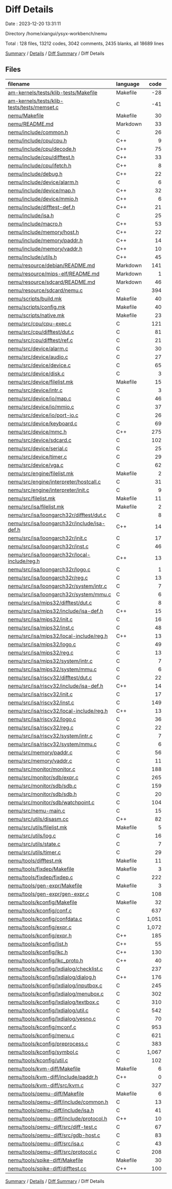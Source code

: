 # Diff Details

Date : 2023-12-20 13:31:11

Directory /home/xiangui/ysyx-workbench/nemu

Total : 128 files,  13212 codes, 3042 comments, 2435 blanks, all 18689 lines

[Summary](results.md) / [Details](details.md) / [Diff Summary](diff.md) / Diff Details

## Files
| filename | language | code | comment | blank | total |
| :--- | :--- | ---: | ---: | ---: | ---: |
| [am-kernels/tests/klib-tests/Makefile](/am-kernels/tests/klib-tests/Makefile) | Makefile | -28 | 0 | -14 | -42 |
| [am-kernels/tests/klib-tests/tests/memset.c](/am-kernels/tests/klib-tests/tests/memset.c) | C | -41 | -2 | -7 | -50 |
| [nemu/Makefile](/nemu/Makefile) | Makefile | 30 | 22 | 10 | 62 |
| [nemu/README.md](/nemu/README.md) | Markdown | 33 | 0 | 3 | 36 |
| [nemu/include/common.h](/nemu/include/common.h) | C | 26 | 14 | 10 | 50 |
| [nemu/include/cpu/cpu.h](/nemu/include/cpu/cpu.h) | C++ | 9 | 14 | 7 | 30 |
| [nemu/include/cpu/decode.h](/nemu/include/cpu/decode.h) | C++ | 75 | 16 | 12 | 103 |
| [nemu/include/cpu/difftest.h](/nemu/include/cpu/difftest.h) | C++ | 33 | 14 | 7 | 54 |
| [nemu/include/cpu/ifetch.h](/nemu/include/cpu/ifetch.h) | C++ | 8 | 14 | 5 | 27 |
| [nemu/include/debug.h](/nemu/include/debug.h) | C++ | 22 | 14 | 8 | 44 |
| [nemu/include/device/alarm.h](/nemu/include/device/alarm.h) | C | 6 | 14 | 5 | 25 |
| [nemu/include/device/map.h](/nemu/include/device/map.h) | C++ | 32 | 15 | 10 | 57 |
| [nemu/include/device/mmio.h](/nemu/include/device/mmio.h) | C++ | 6 | 14 | 5 | 25 |
| [nemu/include/difftest-def.h](/nemu/include/difftest-def.h) | C++ | 21 | 14 | 6 | 41 |
| [nemu/include/isa.h](/nemu/include/isa.h) | C | 25 | 23 | 11 | 59 |
| [nemu/include/macro.h](/nemu/include/macro.h) | C++ | 53 | 40 | 18 | 111 |
| [nemu/include/memory/host.h](/nemu/include/memory/host.h) | C++ | 22 | 14 | 7 | 43 |
| [nemu/include/memory/paddr.h](/nemu/include/memory/paddr.h) | C++ | 14 | 16 | 8 | 38 |
| [nemu/include/memory/vaddr.h](/nemu/include/memory/vaddr.h) | C++ | 10 | 14 | 6 | 30 |
| [nemu/include/utils.h](/nemu/include/utils.h) | C++ | 45 | 17 | 16 | 78 |
| [nemu/resource/debian/README.md](/nemu/resource/debian/README.md) | Markdown | 141 | 0 | 32 | 173 |
| [nemu/resource/mips-elf/README.md](/nemu/resource/mips-elf/README.md) | Markdown | 1 | 0 | 1 | 2 |
| [nemu/resource/sdcard/README.md](/nemu/resource/sdcard/README.md) | Markdown | 46 | 0 | 13 | 59 |
| [nemu/resource/sdcard/nemu.c](/nemu/resource/sdcard/nemu.c) | C | 394 | 40 | 109 | 543 |
| [nemu/scripts/build.mk](/nemu/scripts/build.mk) | Makefile | 40 | 5 | 14 | 59 |
| [nemu/scripts/config.mk](/nemu/scripts/config.mk) | Makefile | 40 | 15 | 16 | 71 |
| [nemu/scripts/native.mk](/nemu/scripts/native.mk) | Makefile | 23 | 16 | 13 | 52 |
| [nemu/src/cpu/cpu-exec.c](/nemu/src/cpu/cpu-exec.c) | C | 121 | 29 | 21 | 171 |
| [nemu/src/cpu/difftest/dut.c](/nemu/src/cpu/difftest/dut.c) | C | 81 | 30 | 25 | 136 |
| [nemu/src/cpu/difftest/ref.c](/nemu/src/cpu/difftest/ref.c) | C | 21 | 15 | 7 | 43 |
| [nemu/src/device/alarm.c](/nemu/src/device/alarm.c) | C | 30 | 14 | 8 | 52 |
| [nemu/src/device/audio.c](/nemu/src/device/audio.c) | C | 27 | 14 | 7 | 48 |
| [nemu/src/device/device.c](/nemu/src/device/device.c) | C | 65 | 15 | 12 | 92 |
| [nemu/src/device/disk.c](/nemu/src/device/disk.c) | C | 3 | 14 | 3 | 20 |
| [nemu/src/device/filelist.mk](/nemu/src/device/filelist.mk) | Makefile | 15 | 14 | 4 | 33 |
| [nemu/src/device/intr.c](/nemu/src/device/intr.c) | C | 3 | 14 | 3 | 20 |
| [nemu/src/device/io/map.c](/nemu/src/device/io/map.c) | C | 46 | 15 | 10 | 71 |
| [nemu/src/device/io/mmio.c](/nemu/src/device/io/mmio.c) | C | 37 | 16 | 11 | 64 |
| [nemu/src/device/io/port-io.c](/nemu/src/device/io/port-io.c) | C | 26 | 16 | 8 | 50 |
| [nemu/src/device/keyboard.c](/nemu/src/device/keyboard.c) | C | 69 | 15 | 17 | 101 |
| [nemu/src/device/mmc.h](/nemu/src/device/mmc.h) | C++ | 275 | 117 | 48 | 440 |
| [nemu/src/device/sdcard.c](/nemu/src/device/sdcard.c) | C | 102 | 20 | 13 | 135 |
| [nemu/src/device/serial.c](/nemu/src/device/serial.c) | C | 25 | 17 | 10 | 52 |
| [nemu/src/device/timer.c](/nemu/src/device/timer.c) | C | 29 | 14 | 6 | 49 |
| [nemu/src/device/vga.c](/nemu/src/device/vga.c) | C | 62 | 16 | 15 | 93 |
| [nemu/src/engine/filelist.mk](/nemu/src/engine/filelist.mk) | Makefile | 2 | 14 | 2 | 18 |
| [nemu/src/engine/interpreter/hostcall.c](/nemu/src/engine/interpreter/hostcall.c) | C | 31 | 14 | 7 | 52 |
| [nemu/src/engine/interpreter/init.c](/nemu/src/engine/interpreter/init.c) | C | 9 | 15 | 4 | 28 |
| [nemu/src/filelist.mk](/nemu/src/filelist.mk) | Makefile | 11 | 14 | 4 | 29 |
| [nemu/src/isa/filelist.mk](/nemu/src/isa/filelist.mk) | Makefile | 2 | 14 | 2 | 18 |
| [nemu/src/isa/loongarch32r/difftest/dut.c](/nemu/src/isa/loongarch32r/difftest/dut.c) | C | 8 | 20 | 6 | 34 |
| [nemu/src/isa/loongarch32r/include/isa-def.h](/nemu/src/isa/loongarch32r/include/isa-def.h) | C++ | 14 | 15 | 7 | 36 |
| [nemu/src/isa/loongarch32r/init.c](/nemu/src/isa/loongarch32r/init.c) | C | 17 | 20 | 7 | 44 |
| [nemu/src/isa/loongarch32r/inst.c](/nemu/src/isa/loongarch32r/inst.c) | C | 46 | 14 | 13 | 73 |
| [nemu/src/isa/loongarch32r/local-include/reg.h](/nemu/src/isa/loongarch32r/local-include/reg.h) | C++ | 13 | 14 | 7 | 34 |
| [nemu/src/isa/loongarch32r/logo.c](/nemu/src/isa/loongarch32r/logo.c) | C | 1 | 14 | 2 | 17 |
| [nemu/src/isa/loongarch32r/reg.c](/nemu/src/isa/loongarch32r/reg.c) | C | 13 | 14 | 5 | 32 |
| [nemu/src/isa/loongarch32r/system/intr.c](/nemu/src/isa/loongarch32r/system/intr.c) | C | 7 | 17 | 5 | 29 |
| [nemu/src/isa/loongarch32r/system/mmu.c](/nemu/src/isa/loongarch32r/system/mmu.c) | C | 6 | 14 | 3 | 23 |
| [nemu/src/isa/mips32/difftest/dut.c](/nemu/src/isa/mips32/difftest/dut.c) | C | 8 | 14 | 4 | 26 |
| [nemu/src/isa/mips32/include/isa-def.h](/nemu/src/isa/mips32/include/isa-def.h) | C++ | 15 | 15 | 7 | 37 |
| [nemu/src/isa/mips32/init.c](/nemu/src/isa/mips32/init.c) | C | 16 | 20 | 7 | 43 |
| [nemu/src/isa/mips32/inst.c](/nemu/src/isa/mips32/inst.c) | C | 48 | 14 | 13 | 75 |
| [nemu/src/isa/mips32/local-include/reg.h](/nemu/src/isa/mips32/local-include/reg.h) | C++ | 13 | 14 | 7 | 34 |
| [nemu/src/isa/mips32/logo.c](/nemu/src/isa/mips32/logo.c) | C | 49 | 26 | 4 | 79 |
| [nemu/src/isa/mips32/reg.c](/nemu/src/isa/mips32/reg.c) | C | 13 | 14 | 5 | 32 |
| [nemu/src/isa/mips32/system/intr.c](/nemu/src/isa/mips32/system/intr.c) | C | 7 | 17 | 5 | 29 |
| [nemu/src/isa/mips32/system/mmu.c](/nemu/src/isa/mips32/system/mmu.c) | C | 6 | 14 | 3 | 23 |
| [nemu/src/isa/riscv32/difftest/dut.c](/nemu/src/isa/riscv32/difftest/dut.c) | C | 22 | 14 | 5 | 41 |
| [nemu/src/isa/riscv32/include/isa-def.h](/nemu/src/isa/riscv32/include/isa-def.h) | C++ | 14 | 15 | 7 | 36 |
| [nemu/src/isa/riscv32/init.c](/nemu/src/isa/riscv32/init.c) | C | 17 | 20 | 7 | 44 |
| [nemu/src/isa/riscv32/inst.c](/nemu/src/isa/riscv32/inst.c) | C | 149 | 14 | 12 | 175 |
| [nemu/src/isa/riscv32/local-include/reg.h](/nemu/src/isa/riscv32/local-include/reg.h) | C++ | 13 | 14 | 7 | 34 |
| [nemu/src/isa/riscv32/logo.c](/nemu/src/isa/riscv32/logo.c) | C | 36 | 24 | 4 | 64 |
| [nemu/src/isa/riscv32/reg.c](/nemu/src/isa/riscv32/reg.c) | C | 22 | 14 | 4 | 40 |
| [nemu/src/isa/riscv32/system/intr.c](/nemu/src/isa/riscv32/system/intr.c) | C | 7 | 17 | 5 | 29 |
| [nemu/src/isa/riscv32/system/mmu.c](/nemu/src/isa/riscv32/system/mmu.c) | C | 6 | 14 | 3 | 23 |
| [nemu/src/memory/paddr.c](/nemu/src/memory/paddr.c) | C | 56 | 16 | 14 | 86 |
| [nemu/src/memory/vaddr.c](/nemu/src/memory/vaddr.c) | C | 11 | 14 | 5 | 30 |
| [nemu/src/monitor/monitor.c](/nemu/src/monitor/monitor.c) | C | 188 | 27 | 33 | 248 |
| [nemu/src/monitor/sdb/expr.c](/nemu/src/monitor/sdb/expr.c) | C | 265 | 32 | 27 | 324 |
| [nemu/src/monitor/sdb/sdb.c](/nemu/src/monitor/sdb/sdb.c) | C | 159 | 24 | 42 | 225 |
| [nemu/src/monitor/sdb/sdb.h](/nemu/src/monitor/sdb/sdb.h) | C | 20 | 15 | 10 | 45 |
| [nemu/src/monitor/sdb/watchpoint.c](/nemu/src/monitor/sdb/watchpoint.c) | C | 104 | 17 | 15 | 136 |
| [nemu/src/nemu-main.c](/nemu/src/nemu-main.c) | C | 15 | 16 | 4 | 35 |
| [nemu/src/utils/disasm.cc](/nemu/src/utils/disasm.cc) | C++ | 82 | 14 | 14 | 110 |
| [nemu/src/utils/filelist.mk](/nemu/src/utils/filelist.mk) | Makefile | 5 | 14 | 2 | 21 |
| [nemu/src/utils/log.c](/nemu/src/utils/log.c) | C | 16 | 14 | 5 | 35 |
| [nemu/src/utils/state.c](/nemu/src/utils/state.c) | C | 7 | 14 | 4 | 25 |
| [nemu/src/utils/timer.c](/nemu/src/utils/timer.c) | C | 29 | 14 | 7 | 50 |
| [nemu/tools/difftest.mk](/nemu/tools/difftest.mk) | Makefile | 11 | 14 | 4 | 29 |
| [nemu/tools/fixdep/Makefile](/nemu/tools/fixdep/Makefile) | Makefile | 3 | 0 | 1 | 4 |
| [nemu/tools/fixdep/fixdep.c](/nemu/tools/fixdep/fixdep.c) | C | 222 | 138 | 45 | 405 |
| [nemu/tools/gen-expr/Makefile](/nemu/tools/gen-expr/Makefile) | Makefile | 3 | 14 | 2 | 19 |
| [nemu/tools/gen-expr/gen-expr.c](/nemu/tools/gen-expr/gen-expr.c) | C | 108 | 16 | 23 | 147 |
| [nemu/tools/kconfig/Makefile](/nemu/tools/kconfig/Makefile) | Makefile | 32 | 0 | 9 | 41 |
| [nemu/tools/kconfig/conf.c](/nemu/tools/kconfig/conf.c) | C | 637 | 35 | 56 | 728 |
| [nemu/tools/kconfig/confdata.c](/nemu/tools/kconfig/confdata.c) | C | 1,051 | 116 | 172 | 1,339 |
| [nemu/tools/kconfig/expr.c](/nemu/tools/kconfig/expr.c) | C | 1,072 | 138 | 94 | 1,304 |
| [nemu/tools/kconfig/expr.h](/nemu/tools/kconfig/expr.h) | C++ | 185 | 91 | 57 | 333 |
| [nemu/tools/kconfig/list.h](/nemu/tools/kconfig/list.h) | C++ | 55 | 61 | 17 | 133 |
| [nemu/tools/kconfig/lkc.h](/nemu/tools/kconfig/lkc.h) | C++ | 130 | 14 | 30 | 174 |
| [nemu/tools/kconfig/lkc_proto.h](/nemu/tools/kconfig/lkc_proto.h) | C++ | 40 | 5 | 7 | 52 |
| [nemu/tools/kconfig/lxdialog/checklist.c](/nemu/tools/kconfig/lxdialog/checklist.c) | C | 237 | 37 | 46 | 320 |
| [nemu/tools/kconfig/lxdialog/dialog.h](/nemu/tools/kconfig/lxdialog/dialog.h) | C++ | 176 | 38 | 25 | 239 |
| [nemu/tools/kconfig/lxdialog/inputbox.c](/nemu/tools/kconfig/lxdialog/inputbox.c) | C | 245 | 16 | 29 | 290 |
| [nemu/tools/kconfig/lxdialog/menubox.c](/nemu/tools/kconfig/lxdialog/menubox.c) | C | 302 | 68 | 55 | 425 |
| [nemu/tools/kconfig/lxdialog/textbox.c](/nemu/tools/kconfig/lxdialog/textbox.c) | C | 310 | 44 | 42 | 396 |
| [nemu/tools/kconfig/lxdialog/util.c](/nemu/tools/kconfig/lxdialog/util.c) | C | 542 | 63 | 96 | 701 |
| [nemu/tools/kconfig/lxdialog/yesno.c](/nemu/tools/kconfig/lxdialog/yesno.c) | C | 70 | 14 | 18 | 102 |
| [nemu/tools/kconfig/mconf.c](/nemu/tools/kconfig/mconf.c) | C | 953 | 16 | 72 | 1,041 |
| [nemu/tools/kconfig/menu.c](/nemu/tools/kconfig/menu.c) | C | 621 | 175 | 104 | 900 |
| [nemu/tools/kconfig/preprocess.c](/nemu/tools/kconfig/preprocess.c) | C | 383 | 87 | 105 | 575 |
| [nemu/tools/kconfig/symbol.c](/nemu/tools/kconfig/symbol.c) | C | 1,067 | 83 | 165 | 1,315 |
| [nemu/tools/kconfig/util.c](/nemu/tools/kconfig/util.c) | C | 102 | 11 | 17 | 130 |
| [nemu/tools/kvm-diff/Makefile](/nemu/tools/kvm-diff/Makefile) | Makefile | 6 | 14 | 4 | 24 |
| [nemu/tools/kvm-diff/include/paddr.h](/nemu/tools/kvm-diff/include/paddr.h) | C++ | 0 | 15 | 2 | 17 |
| [nemu/tools/kvm-diff/src/kvm.c](/nemu/tools/kvm-diff/src/kvm.c) | C | 327 | 29 | 53 | 409 |
| [nemu/tools/qemu-diff/Makefile](/nemu/tools/qemu-diff/Makefile) | Makefile | 6 | 14 | 4 | 24 |
| [nemu/tools/qemu-diff/include/common.h](/nemu/tools/qemu-diff/include/common.h) | C | 13 | 14 | 6 | 33 |
| [nemu/tools/qemu-diff/include/isa.h](/nemu/tools/qemu-diff/include/isa.h) | C | 41 | 14 | 5 | 60 |
| [nemu/tools/qemu-diff/include/protocol.h](/nemu/tools/qemu-diff/include/protocol.h) | C++ | 10 | 18 | 10 | 38 |
| [nemu/tools/qemu-diff/src/diff-test.c](/nemu/tools/qemu-diff/src/diff-test.c) | C | 67 | 17 | 16 | 100 |
| [nemu/tools/qemu-diff/src/gdb-host.c](/nemu/tools/qemu-diff/src/gdb-host.c) | C | 83 | 15 | 21 | 119 |
| [nemu/tools/qemu-diff/src/isa.c](/nemu/tools/qemu-diff/src/isa.c) | C | 43 | 21 | 15 | 79 |
| [nemu/tools/qemu-diff/src/protocol.c](/nemu/tools/qemu-diff/src/protocol.c) | C | 208 | 43 | 55 | 306 |
| [nemu/tools/spike-diff/Makefile](/nemu/tools/spike-diff/Makefile) | Makefile | 30 | 14 | 11 | 55 |
| [nemu/tools/spike-diff/difftest.cc](/nemu/tools/spike-diff/difftest.cc) | C++ | 100 | 14 | 18 | 132 |

[Summary](results.md) / [Details](details.md) / [Diff Summary](diff.md) / Diff Details